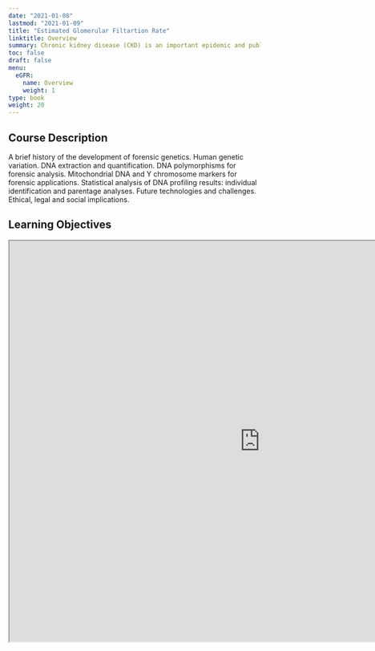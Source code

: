 ```yaml
---
date: "2021-01-08"
lastmod: "2021-01-09"
title: "Estimated Glomerular Filtartion Rate"
linktitle: Overview
summary: Chronic kidney disease (CKD) is an important epidemic and public health problem, resulting in end-stage renal disease (ESRD) and increased risk of morbidity and mortality. CKD is currently classified into five stages based on glomerular filtration rate (GFR) as recommended by many professionalguidelines. Measurement of renal function is important in the diagnosis and management of renal diseases. GFR is the standard measure of renal function.Equations have been proposed in order to provide the physician an easy way of calculation and an accurate estimation of kidney function. Some of these have been impleented here. 
toc: false
draft: false
menu:
  eGFR:
    name: Overview
    weight: 1
type: book
weight: 20
---
```


## Course Description

A brief history of the development of forensic genetics. Human genetic variation. DNA extraction and quantification. DNA polymorphisms for forensic analysis. Mitochondrial DNA and Y chromosome markers for forensic applications. Statistical analysis of DNA profiling results: individual identification and parentage analyses. Future technologies and challenges. Ethical, legal and social implications.

## Learning Objectives

<iframe src="https://fdpapplications.shinyapps.io/eGFR/" width=1000 height=800"></iframe>




